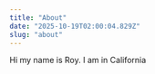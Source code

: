 ```yaml
---
title: "About"
date: "2025-10-19T02:00:04.829Z"
slug: "about"
---
```



Hi my name is Roy. I am in California

